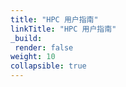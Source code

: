 ```yaml
---
title: "HPC 用户指南"
linkTitle: "HPC 用户指南"
_build:
 render: false 
weight: 10
collapsible: true
---
```



